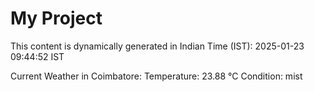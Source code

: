 # My Project

This content is dynamically generated in Indian Time (IST): 2025-01-23 09:44:52 IST


Current Weather in Coimbatore:
Temperature: 23.88 °C
Condition: mist

